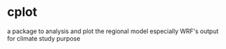 # cplot
a package to analysis and plot the regional model especially WRF's output for climate study purpose
